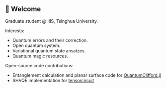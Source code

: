 ## 🦚 Welcome

Graduate student @ IIIS, Tsinghua University.

Interests:
- Quantum errors and their correction.
- Open quantum system.
- Variational quantum state ansatzes.
- Quantum magic resources.

Open-source code contributions:
- Entanglement calculation and planar surface code for [QuantumClifford.jl](https://github.com/QuantumSavory/QuantumClifford.jl)
- SHVQE implementation for [tensorcircuit](https://github.com/tencent-quantum-lab/tensorcircuit/blob/master/examples/shvqe.py)

